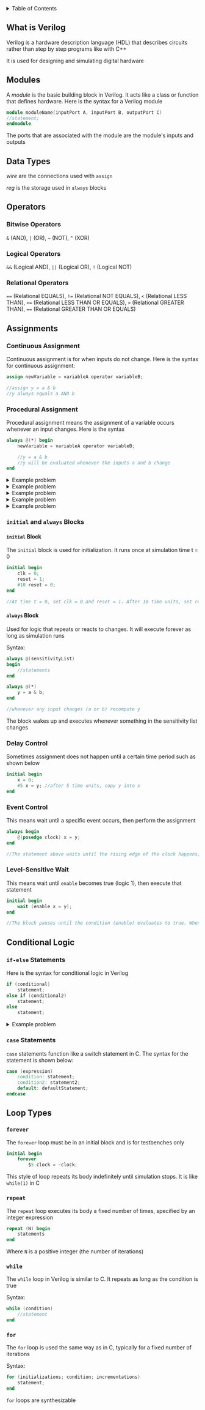 <details>
<summary>Table of Contents</summary>
<ol>
  <li>
    <a href='#what-is-verilog'>What is Verilog</a>
  </li>
  <li>
    <a href='#modules'>Modules</a>
  </li>
  <li>
    <a href='#data-types'>Data Types</a>
  </li>
  <li>
    <a href='#Operators'>Operators</a>
  </li>
  <li>
    <a href='#assignments'>Assignments</a>
  </li>
  <li>
    <a href='#conditional-logic'>Conditional Logic</a>
  </li>
  <li>
    <a href='#loop-types'>Loop Types</a>
  </li>
</ol>
</details>

## What is Verilog
Verilog is a hardware description language (HDL) that describes circuits rather than step by step programs like with C++

It is used for designing and simulating digital hardware

## Modules
A <em>module</em> is the basic building block in Verilog. It acts like a class or function that defines hardware. Here is the syntax for a Verilog module

```verilog
module moduleName(inputPort A, inputPort B, outputPort C)
//statement;
endmodule
```

The ports that are associated with the module are the module's inputs and outputs

## Data Types
<em>wire</em> are the connections used with <code>assign</code>

<em>reg</em> is the storage used in <code>always</code> blocks

## Operators
### Bitwise Operators
<code>&</code> (AND),
<code>|</code> (OR),
<code>~</code> (NOT),
<code>^</code> (XOR)

### Logical Operators
<code>&&</code> (Logical AND), <code>||</code> (Logical OR), <code>!</code> (Logical NOT)

### Relational Operators
<code>==</code> (Relational EQUALS), <code>!=</code> (Relational NOT EQUALS), <code><</code> (Relational LESS THAN), <code><=</code> (Relational LESS THAN OR EQUALS), <code>></code> (Relational GREATER THAN), <code>==</code> (Relational GREATER THAN OR EQUALS)

## Assignments
### Continuous Assignment
Continuous assignment is for when inputs do not change. Here is the syntax for continuous assignment:

```verilog
assign newVariable = variableA operator variableB; 

//assign y = a & b
//y always equals a AND b
```

### Procedural Assignment
Procedural assignment means the assignment of a variable occurs whenever an input changes. Here is the syntax 

```verilog
always @(*) begin
    newVariable = variableA operator variableB; 

    //y = a & b
    //y will be evaluated whenever the inputs a and b change
end
```

<details>
    <summary>Example problem</summary>

Given a 2-to-1 MUX with output $Z$, implement $Z$ using Verilog
<ul>  
  <details>
    <summary>Solution</summary>

$Z = A'I$<sub>0</sub> $+ AI$<sub>1</sub>
```verilog
module m21(D0, D1, S, Y);
    output Y;
    input D0, D1, S;
    assign Y = (S) ? D1 : D0;
endmodule
```

This can also be done structurally
```verilog
module m21(D0, D1, S, Y)
    output Y;
    input D0, D1, S;
    wire W1, W2, notS;

    not (notS, S);
    and (W1, D0, notS);
    and (W2, D1, S);
    or (Y, W1, W2);

endmodule
```
</details>
</ul>  
</details>

<details>
    <summary>Example problem</summary>

Given a half adder with inputs $a$ and $b$ and outputs <code>sum</code> and <code>carry</code>, implement this half adder using Verilog
<ul>  
  <details>
    <summary>Solution</summary>

```verilog
module halfAdder(
    input a,
    input b,
    output wire sum,
    output wire carry
);

    assign sum = a ^ b;
    assign carry = a & b;

endmodule
```
</details>
</ul>  
</details>

<details>
    <summary>Example problem</summary>

Given a fuller adder with inputs $a$, $b$, and $cin$ and outputs <code>sum</code> and <code>cout</code>, implement this fuller adder using Verilog
<ul>  
  <details>
    <summary>Solution</summary>

$Sum = A ⊕ B ⊕ Cin$<br />

$Cout = (A$ & $B) $|$ (B$ & $Cin) $|$ (A$ & $Cin)$

```verilog
module fullAdder(
    input a,
    input b,
    input cin,
    output wire sum,
    output wire cout
);

    assign sum = a ^ b ^ cin;
    assign cout = (a & b) | (b & cin) | (a & cin);

endmodule
```
</details>
</ul>  
</details>

<details>
    <summary>Example problem</summary>

Write a function that compares two 2-bit numbers $A$ and $B$ and outputs the result
<ul>  
  <details>
    <summary>Solution</summary>

```verilog
module comparator(
    input [1:0] A,
    input [1:0] B,
    output reg A_gt_B,
    output reg A_eq_B,
    output reg A_lt_B
);

    always @(*) begin
        A_gt_B = 0;
        A_eq_B = 0;
        A_lt_B = 0;

        if (A[1] > B[1])
            A_gt_B = 1;
        else if (A[1] == B[1]) begin
            if (A[0] > B[0])
                A_gt_B = 1;
            else if (A[0] == B[0])
                A_eq_B = 1;
            else
                A_lt_B = 1;
        end
        else
            A_lt_B = 1;
    end

endmodule
```
</details>
</ul>  
</details>

<details>
    <summary>Example problem</summary>

How can one use the module developed for a 2-to-1 MUX to construct an 8-to-1 MUX?
<ul>  
  <details>
    <summary>Solution</summary>

```verilog
module MUX21(
    input a,
    input b,
    input S,
    output reg Y
);

    always @(*) begin
        if (S == 0)
            Y = a;
        else
            Y = b;
    end

endmodule

module MUX41(
    input wire [3:0] d,
    input wire [1:0] sel,
    output y
);

    wire y0, y1;

    MUX21 M1(.a(d[0]), .b(d[1]), .S(sel[0]), .Y(y0));
    MUX21 M2(.a(d[2]), .b(d[3]), .S(sel[0]), .Y(y1));

    MUX21 M3(.a(y0), .b(y1), .S(sel[1]), y(y));

endmodule

module MUX81(
    input wire [7:0] d,
    input wire [2: 0] sel,
    output y
);

    wire y0, y1;

    MUX41 M1(.d(d[3:0]), .sel(sel[1:0]), .y(y0));
    MUX41 M2(.d(d[7:4]), .sel(sel[1:0]), .y(y1));

    MUX21 M3(.a(y0), .b(y1), .S(sel[2]), .y(y));
```
</details>
</ul>  
</details>

### <code>initial</code> and <code>always</code> Blocks

#### <code>initial</code> Block
The <code>initial</code> block is used for initialization. It runs once at simulation time t = 0

```verilog
initial begin
    clk = 0;
    reset = 1;
    #10 reset = 0;
end

//At time t = 0, set clk = 0 and reset = 1. After 10 time units, set reset = 0
```

#### <code>always</code> Block
Used for logic that repeats or reacts to changes. It will execute forever as long as simulation runs

Syntax:
```verilog
always @(sensitivityList)
begin
    //statements
end
```

```verilog
always @(*)
    y = a & b;
end

//whenever any input changes (a or b) recompute y
```

The block wakes up and executes whenever something in the sensitivity list changes

### Delay Control
Sometimes assignment does not happen until a certain time period such as shown below

```verilog
initial begin
    x = 0;
    #5 x = y; //after 5 time units, copy y into x
end
```

### Event Control
This means wait until a specific event occurs, then perform the assignment

```verilog
always begin
    @(posedge clock) x = y;
end

//The statement above waits until the rising edge of the clock happens; when that even occurs, it executes x = y. After that, it loops back and waits for the next rising edge, if inside an always loop
```

### Level-Sensitive Wait
This means wait until <code>enable</code> becomes true (logic 1), then execute that statement

```verilog
initial begin
    wait (enable x = y);
end

//The block pauses until the condition (enable) evaluates to true. When that happens, it executes that next statement (x = y)
```

## Conditional Logic
### <code>if-else</code> Statements
Here is the syntax for conditional logic in Verilog

```verilog
if (conditional)
    statement;
else if (conditional2)
    statement;
else
    statement;
```

<details>
    <summary>Example problem</summary>

Realize the following functions with a 4-to-1 multiplexer module

<ol type="a">
<li>

$f(a,b,c) = \sum m(2,4,5,7)$
</li>
<li>

$f(a,b,c) = $&Pi;$M(0,6,7)$
</li>
<li>

$f(a,b,c) = (a + b')(b' + c)$
</li>
</ol>
<ul>  
  <details>
    <summary>Solution</summary>

<ol type="a">
  <li>

For A = 0 and B = 0, regardless of C = 0 or C = 1, minterms 0 and 1 always results in a f that is 0

For A = 0 and B = 1, when C = 0, minterm 2 results in a f that is 1. when C = 1, minterm 3 results in a f that is 0. so for these minterms f = C'

For A = 1 and B = 0, when C = 0, minterm 4 results in a f that is 1. when C = 1, minterm 5 results in a f that is 1. so for these minterms f = 1

For A = 1 and B = 1, when C = 0, minterm 6 results in a f that is 0. when C = 1, minterm 7 results in a f that is 1. so for these minterms f = C

```verilog
module mux41 (
    input wire A, 
    input wire B, 
    input wire C,
    output reg f
);
    wire D0, D1, D2, D3;

    assign D0 = 0;
    assign D1 = ~C;
    assign D2 = 1;
    assign D3 = C;

    always @(*) begin
        if (A == 0 && B == 0)
            f = D0;
        else if (A == 0 && B == 1)
            f = D1;
        else if (A == 1 && B == 0)
            f = D2;
        else
            f = D3;
    end
endmodule
```
  </li>
  <li>
For A = 0 and B = 0, if C = 0, f is 0; otherwise, if C = 1, f is 1. f then equals C for minterms 0 and 1

For A = 0 and B = 1, if C = 0, f is 1; otherwise, if C = 1, f is 1. f then equals 1 for minterms 2 and 3

For A = 1 and B = 0, if C = 0, f is 1; otherwise, if C = 1, f is 1. f then equals 1 for minterms 4 and 5

For A = 1 and B = 1, if C = 0, f is 0; otherwise, if C = 1, f is 0. f then equals 0 for minterms 6 and 7

```verilog
module mux41 (
    input wire A,
    input wire B,
    input wire C,
    output reg f
);

    wire D0, D1, D2, D3;

    assign D0 = C;
    assign D1 = 1;
    assign D2 = 1;
    assign D3 = 0;

    always @(*) begin
        if (A == 0 && B == 0)
            f = D0;
        else if (A == 0 && B == 1)
            f = D1;
        else if (A == 1 && B == 0)
            f = D2;
        else
            f = D3;
    end
endmodule
```
  </li>
  <li>

$f = ab' + b' + b'c + ac$
$f = b' + ac$
Minterms are: 0, 1, 
</ol>
</details>
</ul>  
</details>

### <code>case</code> Statements
<code>case</code> statements function like a switch statement in C. The syntax for the statement is shown below:

```verilog
case (expression)
    condition: statement;
    condition2: statement2;
    default: defaultStatement;
endcase
```

## Loop Types
### <code>forever</code>
The <code>forever</code> loop must be in an initial block and is for testbenches only

```verilog
initial begin
    forever
        $5 clock = ~clock;
```

This style of loop repeats its body indefinitely until simulation stops. It is like <code>while(1)</code> in C

### <code>repeat</code>
The <code>repeat</code> loop executes its body a fixed number of times, specified by an integer expression

```verilog
repeat (N) begin
    statements
end
```

Where <code>N</code> is a positive integer (the number of iterations)
### <code>while</code>
The <code>while</code> loop in Verilog is similar to C. It repeats as long as the condition is true

Syntax:
```verilog
while (condition)
    //statement
end
```
### <code>for</code>
The <code>for</code> loop is used the same way as in C, typically for a fixed number of iterations

Syntax:
```verilog
for (initializations; condition; incrementations)
    statement;
end
```

<code>for</code> loops are synthesizable